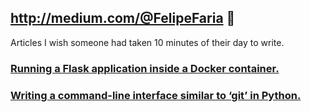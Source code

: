 ## http://medium.com/@FelipeFaria 🚀

Articles I wish someone had taken 10 minutes of their day to write.

### [Running a Flask application inside a Docker container.](https://medium.com/@FelipeFaria/running-a-simple-flask-application-inside-a-docker-container-b83bf3e07dd5)

### [Writing a command-line interface similar to ‘git’ in Python.](https://medium.com/@FelipeFaria/writing-a-command-line-interface-similar-to-git-in-python-1cabbb3a3e6e)
